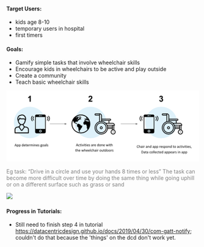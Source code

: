 #### Target Users:

- kids age 8-10
- temporary users in hospital
- first timers

#### Goals:

- Gamify simple tasks that involve wheelchair skills
- Encourage kids in wheelchairs to be active and play outside
- Create a community
- Teach basic wheelchair skills

![](/images/img1.png)

<div style="color:gray">Eg task: “Drive in a circle and use your hands 8 times or less”
The task can become more difficult over time by doing the same thing while going uphill or on a different surface such as grass or sand</div>
  
![](/images/img2.png)

#### Progress in Tutorials:

- Still need to finish step 4 in tutorial https://datacentricdesign.github.io/docs/2019/04/30/com-gatt-notify; couldn't do that because the 'things' on the dcd don't work yet.
